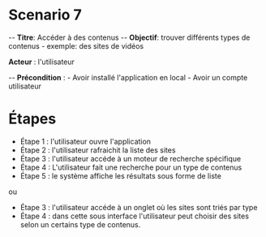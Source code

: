 # Scenario 7 

-- **Titre**: Accéder à des contenus 
-- **Objectif**: trouver différents types de contenus 
		- exemple: des sites de vidéos

**Acteur** : l'utilisateur

-- **Précondition** :
	- Avoir installé l'application en local
	- Avoir un compte utilisateur

# Étapes

- Étape 1 : l'utilisateur ouvre l'application
- Étape 2 : l'utilisateur rafraichit la liste des sites
- Étape 3 : l'utilisateur accéde à un moteur de recherche spécifique
- Étape 4 : L'utilisateur fait une recherche pour un type de contenus
- Étape 5 : le système affiche les résultats sous forme de liste

ou 

- Étape 3 : l'utilisateur accéde à un onglet où les sites sont triés par type
- Étape 4 : dans cette sous interface l'utilisateur peut choisir des sites selon un certains type de contenus.